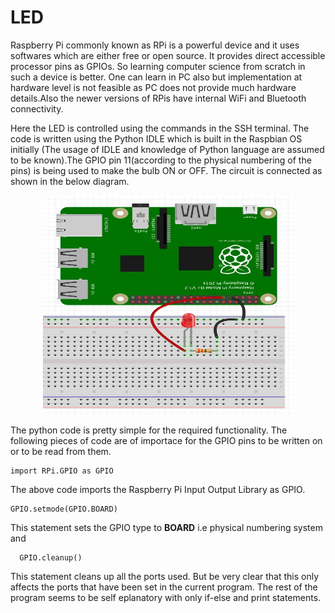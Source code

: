 # LED

  Raspberry Pi commonly known as RPi is a powerful device and it uses softwares which are either free or open source. It provides direct accessible processor pins as GPIOs. So learning computer science from scratch in such a device is better. One can learn in PC also but implementation at hardware level is not feasible as PC does not provide much hardware details.Also the newer versions of RPis have internal WiFi and Bluetooth connectivity.
  
  Here the LED is controlled using the commands in the SSH terminal. The code is written using the Python IDLE which is built in the Raspbian OS initially (The usage of IDLE and knowledge of Python language are assumed to be known).The GPIO pin 11(according to the physical numbering of the pins) is being used to make the bulb ON or OFF. The circuit is connected as shown in the below diagram.
  
  <p align="center"><img src="raspberry-pi-circuit.jpg" alt="Circuit Diagram" width="400" height="350" /></p>
  
  
  The python code is pretty simple for the required functionality. The following pieces of code are of importace for the GPIO pins to be written on or to be read from them.
      
    import RPi.GPIO as GPIO
The above code imports the Raspberry Pi Input Output Library as GPIO.     



    GPIO.setmode(GPIO.BOARD)
This statement sets the GPIO type to **BOARD** i.e physical numbering system and



      GPIO.cleanup()
This statement cleans up all the ports used. But be very clear that this only affects the ports that have been set in the current program. The rest of the program seems to be self eplanatory with only if-else and print statements.
